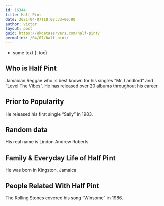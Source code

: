 ```yaml
---
id: 16344
title: Half Pint
date: 2021-04-07T18:02:33+00:00
author: victor
layout: post
guid: https://ukdataservers.com/half-pint/
permalink: /04/07/half-pint/
---
```


* some text
{: toc}


## Who is Half Pint



Jamaican Reggae who is best known for his singles &#8220;Mr. Landlord&#8221; and &#8220;Level The Vibes&#8221;. He has released over 20 albums throughout his career. 

                
                
                
## Prior to Popularity



He released his first single &#8220;Sally&#8221; in 1983. 

                
                
                
## Random data



His real name is Lindon Andrew Roberts. 

                
                
                
## Family & Everyday Life of Half Pint



He was born in Kingston, Jamaica. 

                
                
                
## People Related With Half Pint



The Rolling Stones covered his song &#8220;Winsome&#8221; in 1986. 

                
              
            
          
          
          